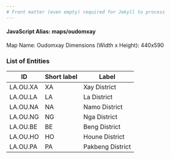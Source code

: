 ```yaml
---
# Front matter (even empty) required for Jekyll to process
---
```


#### JavaScript Alias: maps/oudomxay

Map Name: Oudomxay
Dimensions (Width x Height): 440x590

### List of Entities

ID | Short label | Label
---|---|---|
LA.OU.XA|XA|Xay District
LA.OU.LA|LA|La District
LA.OU.NA|NA|Namo District
LA.OU.NG|NG|Nga District
LA.OU.BE|BE|Beng District
LA.OU.HO|HO|Houne District
LA.OU.PA|PA|Pakbeng District